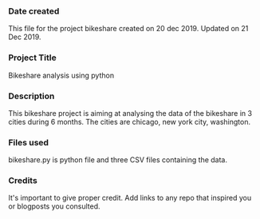 ### Date created
This file for the project bikeshare created on 20 dec 2019. Updated on 21 Dec 2019.

### Project Title
Bikeshare analysis using python

### Description
This bikeshare project is aiming at analysing the data of the bikeshare in 3 cities during 6 months. The cities are chicago, new york city, washington.

### Files used
bikeshare.py is python file and three CSV files containing the data. 

### Credits
It's important to give proper credit. Add links to any repo that inspired you or blogposts you consulted.

